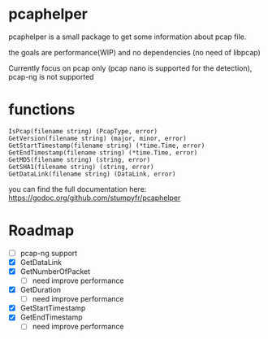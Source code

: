# pcaphelper

pcaphelper is a small package to get some information about pcap file.

the goals are performance(WIP) and no dependencies (no need of libpcap)

Currently focus on pcap only (pcap nano is supported for the detection), pcap-ng is not supported

# functions

```
IsPcap(filename string) (PcapType, error)
GetVersion(filename string) (major, minor, error)
GetStartTimestamp(filename string) (*time.Time, error)
GetEndTimestamp(filename string) (*time.Time, error)
GetMD5(filename string) (string, error)
GetSHA1(filename string) (string, error)
GetDataLink(filename string) (DataLink, error)
```

you can find the full documentation here: https://godoc.org/github.com/stumpyfr/pcaphelper

# Roadmap
* [ ] pcap-ng support
* [x] GetDataLink
* [x] GetNumberOfPacket
  * [ ] need improve performance
* [x] GetDuration
  * [ ] need improve performance
* [x] GetStartTimestamp
* [x] GetEndTimestamp
  * [ ] need improve performance
